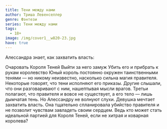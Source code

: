 ```yaml
---
title: Тени между нами
author: Триша Левенселлер
genre: Фэнтези
series: Тени между нами
tags:
  - 18+
image: /img/cover1__w820-23.jpg
have: true
---
```

Алессандра знает, как захватить власть:

Очаровать Короля Теней Выйти за него замуж Убить его и прибрать к рукам королевство Юный король постоянно окружен таинственными тенями — но никому неизвестно, насколько сильна магия правителя. Некоторые говорят, что тени исполняют его приказы. Другие слышали, что они разговаривают с ним, нашептывая мысли врагов. Третьи полагают, что правителя и вовсе не существует, а его тело — лишь дымчатая тень. Но Алессандру не волнуют слухи. Девушка мечтает захватить власть. Она тщательно спланировала убийство правителя и не позволит чувствам завладеть своим сердцем. Ведь кто может стать идеальной партией для Короля Теней, если не хитрая и коварная королева?